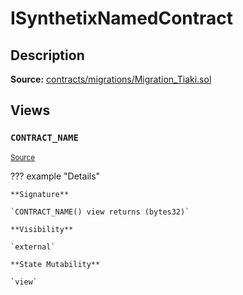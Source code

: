 # ISynthetixNamedContract

## Description

**Source:** [contracts/migrations/Migration_Tiaki.sol](https://github.com/Synthetixio/synthetix/tree/v2.80.3/contracts/migrations/Migration_Tiaki.sol)

## Views

### `CONTRACT_NAME`

<sub>[Source](https://github.com/Synthetixio/synthetix/tree/v2.80.3/contracts/migrations/Migration_Tiaki.sol#L9)</sub>

??? example "Details"

    **Signature**

    `CONTRACT_NAME() view returns (bytes32)`

    **Visibility**

    `external`

    **State Mutability**

    `view`
